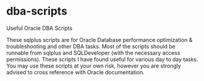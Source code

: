 # dba-scripts
Useful Oracle DBA Scripts

These sqlplus scripts are for Oracle Database performance optimization & troubleshooting and other DBA tasks. Most of the scripts should be runnable from sqlplus and SQLDeveloper (with the necessary access permissions).
These scripts I have found useful for various day to day tasks. You may use these scripts at your own risk, however you are strongly advised to cross reference with Oracle documentation.
